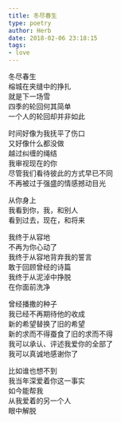 ```yaml
---  
title: 冬尽春生  
type: poetry  
author: Herb  
date: 2018-02-06 23:18:15  
tags: 
- love
---  
```

冬尽春生  
榕城在夹缝中的挣扎  
就是下一场雪  
四季的轮回何其简单  
一个人的轮回却并非如此  

时间好像为我抚平了伤口  
又好像什么都没做  
越过纠缠的绳结  
我审视现在的你  
尽管我们看待彼此的方式早已不同  
不再被过于强盛的情感撼动目光  

从你身上  
我看到你，我，和别人  
看到过去，现在，和将来  

我终于从容地  
不再为你心动了  
我终于从容地背弃我的誓言  
敢于回顾曾经的诗篇  
我终于从泥淖中挣脱  
在你面前洗净  

曾经播撒的种子  
我已经不再期待他的收成  
新的希望替换了旧的希望  
新的求而不得蚕食了旧的求而不得  
我可以承认、评述我爱你的全部了  
我可以真诚地感谢你了  

比如谁也想不到  
我当年深爱着你这一事实  
如今能帮我  
从我爱着的另一个人  
眼中解脱